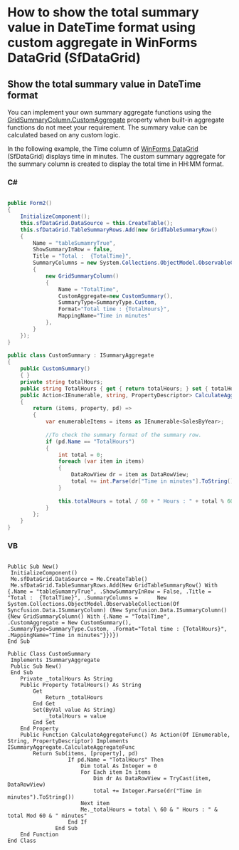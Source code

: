# How to show the total summary value in DateTime format using custom aggregate in WinForms DataGrid (SfDataGrid)

## Show the total summary value in DateTime format
You can implement your own summary aggregate functions using the [GridSummaryColumn.CustomAggregate](https://help.syncfusion.com/cr/windowsforms/Syncfusion.WinForms.DataGrid.GridSummaryColumn.html#Syncfusion_WinForms_DataGrid_GridSummaryColumn_CustomAggregate) property when built-in aggregate functions do not meet your requirement. The summary value can be calculated based on any custom logic.

In the following example, the Time column of [WinForms DataGrid](https://www.syncfusion.com/winforms-ui-controls/datagrid) (SfDataGrid) displays time in minutes. The custom summary aggregate for the summary column is created to display the total time in HH:MM format.

### C#  

```C#  

public Form2()
{
    InitializeComponent();
    this.sfDataGrid.DataSource = this.CreateTable();
    this.sfDataGrid.TableSummaryRows.Add(new GridTableSummaryRow()
    {
        Name = "tableSumamryTrue",
        ShowSummaryInRow = false,
        Title = "Total :  {TotalTime}",
        SummaryColumns = new System.Collections.ObjectModel.ObservableCollection<Syncfusion.Data.ISummaryColumn>()
        {
            new GridSummaryColumn()
            {
                Name = "TotalTime",
                CustomAggregate=new CustomSummary(),
                SummaryType=SummaryType.Custom,
                Format="Total time : {TotalHours}",
                MappingName="Time in minutes"
            },
        }
    });
}
 
public class CustomSummary : ISummaryAggregate
{
    public CustomSummary()
    { }
    private string totalHours;
    public string TotalHours { get { return totalHours; } set { totalHours = value; } }
    public Action<IEnumerable, string, PropertyDescriptor> CalculateAggregateFunc()
    {
        return (items, property, pd) =>
        {
            var enumerableItems = items as IEnumerable<SalesByYear>;
 
            //To check the summary format of the summary row.
            if (pd.Name == "TotalHours")
            {
                int total = 0;
                foreach (var item in items)
                {
                    DataRowView dr = item as DataRowView;
                    total += int.Parse(dr["Time in minutes"].ToString());
                }
 
                this.totalHours = total / 60 + " Hours : " + total % 60 + " minutes";
            }
        };
    }
}
```
### VB

```VB

Public Sub New()
 InitializeComponent()
 Me.sfDataGrid.DataSource = Me.CreateTable()
 Me.sfDataGrid.TableSummaryRows.Add(New GridTableSummaryRow() With {.Name = "tableSumamryTrue", .ShowSummaryInRow = False, .Title = "Total :  {TotalTime}", .SummaryColumns =      New System.Collections.ObjectModel.ObservableCollection(Of Syncfusion.Data.ISummaryColumn) (New Syncfusion.Data.ISummaryColumn() {New GridSummaryColumn() With {.Name = "TotalTime",     .CustomAggregate = New CustomSummary(), .SummaryType=SummaryType.Custom, .Format="Total time : {TotalHours}", .MappingName="Time in minutes"}})})
End Sub
 
Public Class CustomSummary
 Implements ISummaryAggregate
 Public Sub New()
 End Sub
    Private _totalHours As String
    Public Property TotalHours() As String
        Get
            Return _totalHours
        End Get
        Set(ByVal value As String)
            _totalHours = value
        End Set
    End Property
    Public Function CalculateAggregateFunc() As Action(Of IEnumerable, String, PropertyDescriptor) Implements ISummaryAggregate.CalculateAggregateFunc
        Return Sub(items, [property], pd)
                   If pd.Name = "TotalHours" Then
                       Dim total As Integer = 0
                       For Each item In items
                           Dim dr As DataRowView = TryCast(item, DataRowView)
                           total += Integer.Parse(dr("Time in minutes").ToString())
                       Next item
                       Me._totalHours = total \ 60 & " Hours : " & total Mod 60 & " minutes"
                   End If
               End Sub
    End Function
End Class
```
 
